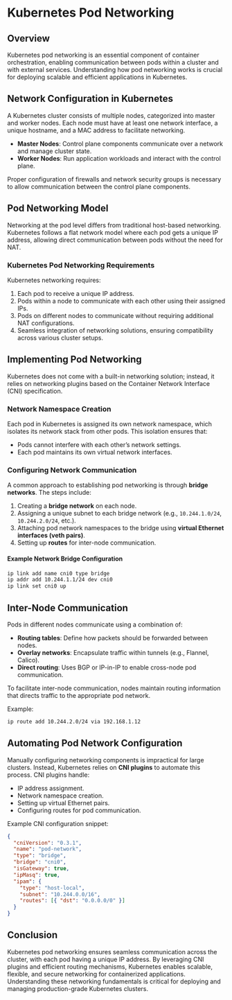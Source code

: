 # Kubernetes Pod Networking

## Overview
Kubernetes pod networking is an essential component of container orchestration, enabling communication between pods within a cluster and with external services. Understanding how pod networking works is crucial for deploying scalable and efficient applications in Kubernetes.

## Network Configuration in Kubernetes
A Kubernetes cluster consists of multiple nodes, categorized into master and worker nodes. Each node must have at least one network interface, a unique hostname, and a MAC address to facilitate networking.

- **Master Nodes**: Control plane components communicate over a network and manage cluster state.
- **Worker Nodes**: Run application workloads and interact with the control plane.

Proper configuration of firewalls and network security groups is necessary to allow communication between the control plane components.

## Pod Networking Model
Networking at the pod level differs from traditional host-based networking. Kubernetes follows a flat network model where each pod gets a unique IP address, allowing direct communication between pods without the need for NAT.

### Kubernetes Pod Networking Requirements
Kubernetes networking requires:
1. Each pod to receive a unique IP address.
2. Pods within a node to communicate with each other using their assigned IPs.
3. Pods on different nodes to communicate without requiring additional NAT configurations.
4. Seamless integration of networking solutions, ensuring compatibility across various cluster setups.

## Implementing Pod Networking
Kubernetes does not come with a built-in networking solution; instead, it relies on networking plugins based on the Container Network Interface (CNI) specification.

### Network Namespace Creation
Each pod in Kubernetes is assigned its own network namespace, which isolates its network stack from other pods. This isolation ensures that:
- Pods cannot interfere with each other’s network settings.
- Each pod maintains its own virtual network interfaces.

### Configuring Network Communication
A common approach to establishing pod networking is through **bridge networks**. The steps include:
1. Creating a **bridge network** on each node.
2. Assigning a unique subnet to each bridge network (e.g., `10.244.1.0/24`, `10.244.2.0/24`, etc.).
3. Attaching pod network namespaces to the bridge using **virtual Ethernet interfaces (veth pairs)**.
4. Setting up **routes** for inter-node communication.

#### Example Network Bridge Configuration
```sh
ip link add name cni0 type bridge
ip addr add 10.244.1.1/24 dev cni0
ip link set cni0 up
```

## Inter-Node Communication
Pods in different nodes communicate using a combination of:
- **Routing tables**: Define how packets should be forwarded between nodes.
- **Overlay networks**: Encapsulate traffic within tunnels (e.g., Flannel, Calico).
- **Direct routing**: Uses BGP or IP-in-IP to enable cross-node pod communication.

To facilitate inter-node communication, nodes maintain routing information that directs traffic to the appropriate pod network.

Example:
```sh
ip route add 10.244.2.0/24 via 192.168.1.12
```

## Automating Pod Network Configuration
Manually configuring networking components is impractical for large clusters. Instead, Kubernetes relies on **CNI plugins** to automate this process. CNI plugins handle:
- IP address assignment.
- Network namespace creation.
- Setting up virtual Ethernet pairs.
- Configuring routes for pod communication.

Example CNI configuration snippet:
```json
{
  "cniVersion": "0.3.1",
  "name": "pod-network",
  "type": "bridge",
  "bridge": "cni0",
  "isGateway": true,
  "ipMasq": true,
  "ipam": {
    "type": "host-local",
    "subnet": "10.244.0.0/16",
    "routes": [{ "dst": "0.0.0.0/0" }]
  }
}
```

## Conclusion
Kubernetes pod networking ensures seamless communication across the cluster, with each pod having a unique IP address. By leveraging CNI plugins and efficient routing mechanisms, Kubernetes enables scalable, flexible, and secure networking for containerized applications. Understanding these networking fundamentals is critical for deploying and managing production-grade Kubernetes clusters.


